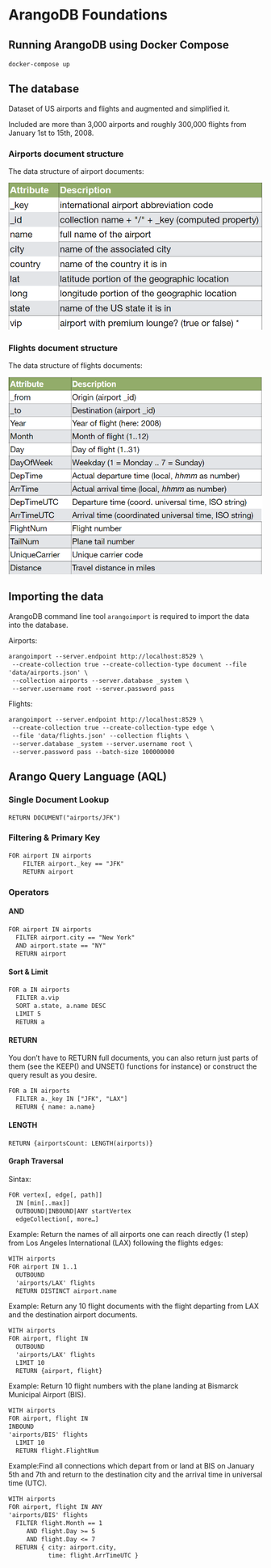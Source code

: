 # ArangoDB Foundations

## Running ArangoDB using Docker Compose

```shell
docker-compose up
```

## The database

Dataset of US airports and flights and augmented and simplified it. 

Included are more than 3,000 airports and roughly 300,000 flights from January 1st to 15th, 2008.


### Airports document structure

The data structure of airport documents:

![airports](assets/airports.webp)


### Flights document structure

The data structure of flights documents:

![flights](assets/flights.webp)

## Importing the data

ArangoDB command line tool `arangoimport` is required to import the data into the database.

Airports:

```shell
arangoimport --server.endpoint http://localhost:8529 \
 --create-collection true --create-collection-type document --file 'data/airports.json' \
 --collection airports --server.database _system \
 --server.username root --server.password pass
```

Flights:

```shell
arangoimport --server.endpoint http://localhost:8529 \
 --create-collection true --create-collection-type edge \
 --file 'data/flights.json' --collection flights \
 --server.database _system --server.username root \
 --server.password pass --batch-size 100000000
```

## Arango Query Language (AQL)

### Single Document Lookup

```aql
RETURN DOCUMENT("airports/JFK")
```

### Filtering & Primary Key

```aql
FOR airport IN airports
    FILTER airport._key == "JFK"
    RETURN airport
```

### Operators

#### AND

```aql 
FOR airport IN airports   
  FILTER airport.city == "New York"      
  AND airport.state == "NY"   
  RETURN airport
```

#### Sort & Limit

```aql 
FOR a IN airports   
  FILTER a.vip   
  SORT a.state, a.name DESC   
  LIMIT 5   
  RETURN a
```

#### RETURN

You don’t have to RETURN full documents, you can also return just parts of them 
(see the KEEP() and UNSET() functions for instance) or construct the 
query result as you desire.

```aql
FOR a IN airports   
  FILTER a._key IN ["JFK", "LAX"]
  RETURN { name: a.name}
```

#### LENGTH

```aql
RETURN {airportsCount: LENGTH(airports)}
```

#### Graph Traversal

Sintax:

```aql
FOR vertex[, edge[, path]]
  IN [min[..max]]
  OUTBOUND|INBOUND|ANY startVertex
  edgeCollection[, more…]
```

Example: Return the names of all airports one can reach directly (1 step) from Los Angeles International (LAX) following the flights edges:

```aql
WITH airports
FOR airport IN 1..1 
  OUTBOUND
  'airports/LAX' flights
  RETURN DISTINCT airport.name
```

Example: Return any 10 flight documents with the flight departing from LAX and the destination airport documents. 

```aql
WITH airports
FOR airport, flight IN 
  OUTBOUND 
  'airports/LAX' flights
  LIMIT 10
  RETURN {airport, flight}
```

Example: Return 10 flight numbers with the plane landing at Bismarck Municipal Airport (BIS).

```aql
WITH airports
FOR airport, flight IN 
INBOUND
'airports/BIS' flights
  LIMIT 10
  RETURN flight.FlightNum
```

Example:Find all connections which depart from or land at BIS on January 5th and 7th and return to the destination city and the arrival time in universal time (UTC).

```aql
WITH airports
FOR airport, flight IN ANY 
'airports/BIS' flights
  FILTER flight.Month == 1
     AND flight.Day >= 5
     AND flight.Day <= 7
  RETURN { city: airport.city,
           time: flight.ArrTimeUTC }
```


